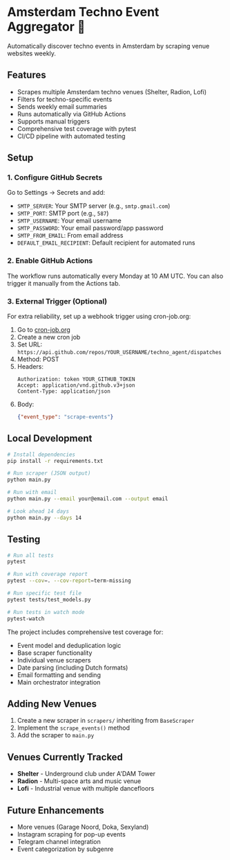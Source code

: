 # Amsterdam Techno Event Aggregator 🎵

Automatically discover techno events in Amsterdam by scraping venue websites weekly.

## Features

- Scrapes multiple Amsterdam techno venues (Shelter, Radion, Lofi)
- Filters for techno-specific events
- Sends weekly email summaries
- Runs automatically via GitHub Actions
- Supports manual triggers
- Comprehensive test coverage with pytest
- CI/CD pipeline with automated testing

## Setup

### 1. Configure GitHub Secrets

Go to Settings → Secrets and add:

- `SMTP_SERVER`: Your SMTP server (e.g., `smtp.gmail.com`)
- `SMTP_PORT`: SMTP port (e.g., `587`)
- `SMTP_USERNAME`: Your email username
- `SMTP_PASSWORD`: Your email password/app password
- `SMTP_FROM_EMAIL`: From email address
- `DEFAULT_EMAIL_RECIPIENT`: Default recipient for automated runs

### 2. Enable GitHub Actions

The workflow runs automatically every Monday at 10 AM UTC. You can also trigger it manually from the Actions tab.

### 3. External Trigger (Optional)

For extra reliability, set up a webhook trigger using cron-job.org:

1. Go to [cron-job.org](https://cron-job.org)
2. Create a new cron job
3. Set URL: `https://api.github.com/repos/YOUR_USERNAME/techno_agent/dispatches`
4. Method: POST
5. Headers:
   ```
   Authorization: token YOUR_GITHUB_TOKEN
   Accept: application/vnd.github.v3+json
   Content-Type: application/json
   ```
6. Body:
   ```json
   {"event_type": "scrape-events"}
   ```

## Local Development

```bash
# Install dependencies
pip install -r requirements.txt

# Run scraper (JSON output)
python main.py

# Run with email
python main.py --email your@email.com --output email

# Look ahead 14 days
python main.py --days 14
```

## Testing

```bash
# Run all tests
pytest

# Run with coverage report
pytest --cov=. --cov-report=term-missing

# Run specific test file
pytest tests/test_models.py

# Run tests in watch mode
pytest-watch
```

The project includes comprehensive test coverage for:
- Event model and deduplication logic
- Base scraper functionality
- Individual venue scrapers
- Date parsing (including Dutch formats)
- Email formatting and sending
- Main orchestrator integration

## Adding New Venues

1. Create a new scraper in `scrapers/` inheriting from `BaseScraper`
2. Implement the `scrape_events()` method
3. Add the scraper to `main.py`

## Venues Currently Tracked

- **Shelter** - Underground club under A'DAM Tower
- **Radion** - Multi-space arts and music venue  
- **Lofi** - Industrial venue with multiple dancefloors

## Future Enhancements

- More venues (Garage Noord, Doka, Sexyland)
- Instagram scraping for pop-up events
- Telegram channel integration
- Event categorization by subgenre